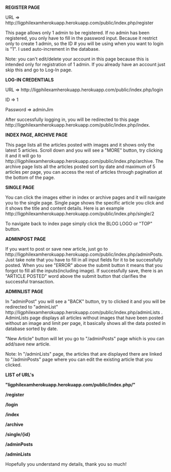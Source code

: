 <p> <b> REGISTER PAGE </b> </p>
<p> URL => http://ligphilexamherokuapp.herokuapp.com/public/index.php/register </p>
<p> This page allows only 1 admin to be registered. If no admin has been registered, you only have to fill in the password input. Because it restrict only to create 1 admin, so the ID # you will be using when you want to login is "1". I used auto-increment in the database. <p>
<p>
 Note: you can't edit/delete your account in this page because this is intended only for registration of 1 admin. If you already have an account just skip this and go to Log-In page.
</p>

<p> <b> LOG-IN CREDENTIALS </b> </p>

<p> URL => http://ligphilexamherokuapp.herokuapp.com/public/index.php/login </p>
<p> ID => 1 </p>
<p> Password => adminJim </p>

<p> 
    After successfully logging in, you will be redirected to this page http://ligphilexamherokuapp.herokuapp.com/public/index.php/index. 
</p>

<p> <b> INDEX PAGE, ARCHIVE PAGE </b> </p>

<p>
    This page lists all the articles posted with images and it shows only the latest 5 articles. Scroll down and you will see a "MORE" button, try clicking it and it will go to http://ligphilexamherokuapp.herokuapp.com/public/index.php/archive. The archive page lists all the articles posted sort by date and maximum of 5 articles per page, you can access the rest of articles through pagination at the bottom of the page. 
</p>

<p> <b> SINGLE PAGE </b> </p>
<p> You can click the images either in index or archive pages and it will navigate you to the single page. Single page shows the specific article you click and it shows the title and content details. Here is an example  http://ligphilexamherokuapp.herokuapp.com/public/index.php/single/2 </p>

<p> To navigate back to index page simply click the BLOG LOGO or "TOP" button. </p>

<p> <b> ADMINPOST PAGE </b> </p>

<p> If you want to post or save new article, just go to http://ligphilexamherokuapp.herokuapp.com/public/index.php/adminPosts. Just take note that you have to fill in all input fields for it to be successfully posted. When you see "ERROR" above the submit button it means that you forgot to fill all the inputs(including image). If successfully save, there is an "ARTICLE POSTED" word above the submit button that clarifies the successful transaction. </p>

<p> <b> ADMINLIST PAGE </b> </p>

<p> In "adminPost" you will see a "BACK" button, try to clicked it and you will be redirected to "adminList" http://ligphilexamherokuapp.herokuapp.com/public/index.php/adminLists . AdminLists page displays all articles without images that have been posted without an image and limit per page, it basically shows all the data posted in database sorted by date. </p> <p> "New Article" button will let you go to "/adminPosts" page which is you can add/save new article.<p>

<p> Note: In "/adminLists" page, the articles that are displayed there are linked to "/adminPosts" page where you can edit the existing article that you clicked. </p>

<p> <b> LIST of URL's </b> </p>
<p> <b> "ligphilexamherokuapp.herokuapp.com/public/index.php/" </b> </p>

<p> <b> /register </b> </p>
<p> <b> /login </b> </p>
<p> <b> /index </b> </p>
<p> <b> /archive </b> </p>
<p> <b> /single/{id} </b> </p>
<p> <b> /adminPosts </b> </p>
<p> <b> /adminLists </b> </p>


<p> Hopefully you understand my details, thank you so much! </p>


